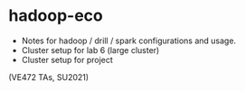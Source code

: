 # hadoop-eco

- Notes for hadoop / drill / spark configurations and usage.
- Cluster setup for lab 6 (large cluster)
- Cluster setup for project 

(VE472 TAs, SU2021)
